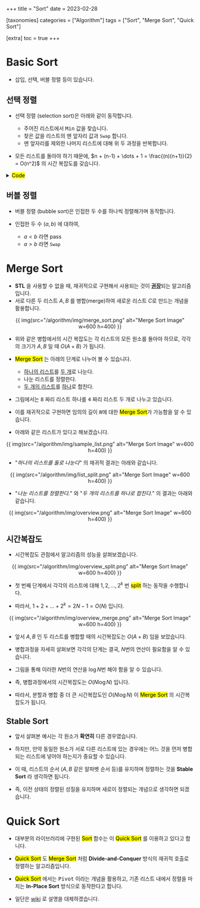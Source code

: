 +++
title = "Sort"
date = 2023-02-28

[taxonomies]
categories = ["Algorithm"]
tags = ["Sort", "Merge Sort", "Quick Sort"]

[extra]
toc = true
+++

# Basic Sort
- 삽입, 선택, 버블 정렬 등이 있습니다.

## 선택 정렬
- 선택 정렬 (selection sort)은 아래와 같이 동작합니다.
  - 주어진 리스트에서 <kbd>Min</kbd>  값을 찾습니다.
  - 찾은 값을 리스트의 맨 앞자리 값과 `Swap` 합니다.
  - 맨 앞자리를 제외한 나머지 리스트에 대해 위 두 과정을 반복합니다.

- 모든 리스트를 돌아야 하기 때문에, $n + (n-1) + \dots + 1 = \frac{(n)(n+1)}{2} = O(n^2)$ 의 시간 복잡도를 갖습니다.

<details>
<summary><mark>Code</mark></summary>
<p>

```cpp, linenos
// selection_sort();
for (int i = 0; i < n; i++) {
  int min_idx = 0;

  for (int j = i; j < n; j++) {
    if (arr[j] < arr[min_idx]) min_idx = j;
  }

  swap(arr[i], arr[min_idx]);
}
```
 
 </p>
 </details>

## 버블 정렬
- 버블 정렬 (bubble sort)은 인접한 두 수를 하나씩 정렬해가며 동작합니다.

- 인접한 두 수 $(a, b)$ 에 대하여,
  - $a < b$ 라면 pass
  - $a > b$ 라면 `Swap` 

# Merge Sort
- **STL** 을 사용할 수 없을 때, 재귀적으로 구현해서 사용되는 것이 <u>**권장**</u>되는 알고리즘 입니다.
- 서로 다른 두 리스트 $A, B$ 를 병합(merge)하여 새로운 리스트 $C$로 만드는 개념을 활용합니다.

<center>
{{ img(src="/algorithm/img/merge_sort.png" alt="Merge Sort Image" w=600 h=400) }}
</center>

- 위와 같은 병합에서의 시간 복잡도는 각 리스트의 모든 원소를 돌아야 하므로, 각각의 크기가 $A, B$ 일 때 $O(A + B)$ 가 됩니다.

- <mark>Merge Sort</mark> 는 아래의 단계로 나누어 볼 수 있습니다.
  - <u>하나의 리스트</u>를 <u>두 개</u>로 나눈다.
  - 나눈 리스트를 정렬한다.
  - <u>두 개의 리스트</u>를 <u>하나</u>로 합친다.

- 그림에서는 <kbd>8</kbd> 짜리 리스트 하나를 <kbd>4</kbd> 짜리 리스트 두 개로 나누고 있습니다.

- 이를 재귀적으로 구현하면 임의의 길이 <kbd>$N$</kbd>에 대한 <mark>Merge Sort</mark>가 가능함을 알 수 있습니다.

- 아래와 같은 리스트가 있다고 해보겠습니다.

<center>
{{ img(src="/algorithm/img/sample_list.png" alt="Merge Sort Image" w=600 h=400) }}
</center>

- "*하나의 리스트를 둘로 나눈다*" 의 재귀적 결과는 아래와 같습니다.

<center>
{{ img(src="/algorithm/img/list_split.png" alt="Merge Sort Image" w=600 h=400) }}
</center>

- "*나눈 리스트를 정렬한다.*" 와 "*두 개의 리스트를 하나로 합친다.*" 의 결과는 아래와 같습니다.

<center>
{{ img(src="/algorithm/img/overview.png" alt="Merge Sort Image" w=600 h=400) }}
</center>


## 시간복잡도

- 시간복잡도 관점에서 알고리즘의 성능을 살펴보겠습니다.

<center>
{{ img(src="/algorithm/img/overview_split.png" alt="Merge Sort Image" w=600 h=400) }}
</center>

- 첫 번째 단계에서 각각의 리스트에 대해 $1, 2, \dots, 2^k$ 번 <mark>split</mark> 하는 동작을 수행합니다.

- 따라서, $1 + 2 + \dots + 2^k = 2N - 1 = O(N)$ 입니다.

<center>
{{ img(src="/algorithm/img/overview_merge.png" alt="Merge Sort Image" w=600 h=400) }}
</center>

- 앞서 $A, B$ 인 두 리스트를 병합할 때의 시간복잡도는 $O(A+B)$ 임을 보았습니다.

- 병합과정을 자세히 살펴보면 각각의 단계는 결국, $N$번의 연산이 필요함을 알 수 있습니다.

- 그림을 통해 이러한 $N$번의 연산을 $\log N$번 해야 함을 알 수 있습니다.

- 즉, 병합과정에서의 시간복잡도는 $O(N \log N)$ 입니다.

- 따라서, 분할과 병합 중 더 큰 시간복잡도인 $O(N \log N)$ 이 <mark>Merge Sort</mark> 의 시간복잡도가 됩니다.

## Stable Sort

- 앞서 살펴본 예시는 각 원소가 **확연히** 다른 경우였습니다.

- 하지만, 만약 동일한 원소가 서로 다른 리스트에 있는 경우에는 어느 것을 먼저 병합되는 리스트에 넣어야 하는지가 중요할 수 있습니다.

- 이 때, 리스트의 순서 ($A, B$ 같은 알파벳 순서 등)를 유지하며 정렬하는 것을 **Stable Sort** 라 생각하면 됩니다.

- 즉, 이전 상태의 정렬된 성질을 유지하며 새로이 정렬되는 개념으로 생각하면 되겠습니다.


# Quick Sort

- 대부분의 라이브러리에 구현된 <mark>Sort</mark> 함수는 이 <mark>Quick Sort</mark> 를 이용하고 있다고 합니다.

- <mark>Quick Sort</mark> 도 <mark>Merge Sort</mark> 처럼 **Divide-and-Conquer** 방식의 재귀적 호출로 정렬하는 알고리즘입니다.

- <mark>Quick Sort</mark> 에서는 <kbd>Pivot</kbd> 이라는 개념을 활용하고, 기존 리스트 내에서 정렬을 마치는 **In-Place Sort** 방식으로 동작한다고 합니다.

- 일단은 [wiki](https://en.wikipedia.org/wiki/Quicksort) 로 설명을 대체하겠습니다.
